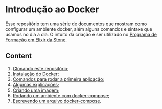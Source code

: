 # Introdução ao Docker

Esse repositório tem uma série de documentos que mostram como configurar um ambiente docker, além alguns comandos e sintaxe que usamos no dia a dia. O intuito da criação é ser utilizado no [Programa de Formação em Elixir da Stone](https://canaltech.com.br/cursos/stone-cria-programa-de-formacao-em-elixir-para-treinar-e-contratar-30-pessoas-178215/).

## Content

1. [Clonando este repositório](./tutorials/01-clone.md);
2. [Instalação do Docker](./tutorials/02-setup.md);
3. [Comandos para rodar a primeira aplicação](./tutorials/03-first-app.md);
4. [Algumas explicações](./tutorials/04-container.md);
5. [Criando uma imagem](./tutorials/05-creating-image.md);
6. [Rodando um ambiente com docker-compose](./tutorials/06-docker-compose.md);
7. [Escrevendo um arquivo docker-compose](./tutorials/07-writing-docker-compose.md).